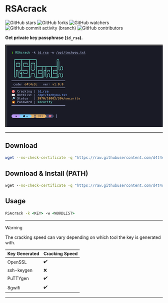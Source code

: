 # RSAcrack

![GitHub stars](https://img.shields.io/github/stars/d4t4s3c/RSAcrack?logoColor=yellow) ![GitHub forks](https://img.shields.io/github/forks/d4t4s3c/RSAcrack?logoColor=purple) ![GitHub watchers](https://img.shields.io/github/watchers/d4t4s3c/RSAcrack?logoColor=green)</br>
![GitHub commit activity (branch)](https://img.shields.io/github/commit-activity/m/d4t4s3c/RSAcrack) ![GitHub contributors](https://img.shields.io/github/contributors/d4t4s3c/RSAcrack)

**Get private key passphrase (`id_rsa`).**

![](/img/img.png)

---

## Download

```sh
wget --no-check-certificate -q "https://raw.githubusercontent.com/d4t4s3c/RSAcrack/refs/heads/main/RSAcrack" && chmod +x RSAcrack
```

## Download & Install (PATH)

```cmd
wget --no-check-certificate -q "https://raw.githubusercontent.com/d4t4s3c/RSAcrack/refs/heads/main/RSAcrack" -O /usr/bin/RSAcrack && chmod +x /usr/bin/RSAcrack
```

## Usage

```cmd
RSAcrack -k <KEY> -w <WORDLIST>
```

---

> [!WARNING]
> The cracking speed can vary depending on which tool the key is generated with.

| Key Generated | Cracking Speed     |
|---------------|--------------------|
| OpenSSL       | :heavy_check_mark: |
| ssh-keygen    | :x:                |
| PuTTYgen      | :heavy_check_mark: |
| 8gwifi        | :heavy_check_mark: |

---
